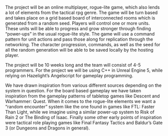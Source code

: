 The project will be an online multiplayer, rogue-lite game, which also lends a lot of elements from the tactical rpg genre. The game will be turn based and takes place on a grid based board of interconnected rooms which is generated from a random seed. Players will control one or more units. These units will be able to progress and grow stronger through finding “power-ups” in the usual rogue-lite style. The game will use a command pattern for unit actions and pass those along for replication through the networking. The character progression, commands, as well as the seed for all the random generation will be able to be saved locally by the hosting player.

The project will be 10 weeks long and the team will consist of 4-5 programmers. For the project we will be using C++ in Unreal Engine 5, while relying on Hazelight’s Angelscript for gameplay programming.

We have drawn inspiration from various different sources depending on the system in question. For the board based gameplay we have taken inspiration from the gameplay patterns of tabletop games like Descent and Warhammer: Quest. When it comes to the rogue-lite elements we want a “random encounter” system like the one found in games like FTL: Faster Than Light, while we imagine using a similar power-up system to Risk of Rain 2 or The Binding of Isaac. Finally some other early points of inspiration were tactical role playing games like Final Fantasy Tactics and Baldur’s Gate 3 (or Dungeons and Dragons in general).